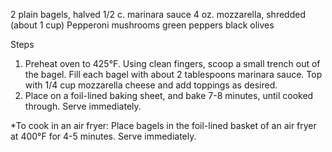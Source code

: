 2 plain bagels, halved 
1/2 c. marinara sauce 
4 oz. mozzarella, shredded (about 1 cup) 
Pepperoni
mushrooms
green peppers
black olives

Steps
1. Preheat oven to 425°F. Using clean fingers, scoop a small trench out of the bagel. Fill each bagel with about 2 tablespoons marinara sauce. Top with 1/4 cup mozzarella cheese and add toppings as desired. 
2. Place on a foil-lined baking sheet, and bake 7-8 minutes, until cooked through. Serve immediately. 

*To cook in an air fryer: Place bagels in the foil-lined basket of an air fryer at 400°F for 4-5 minutes. Serve immediately.

